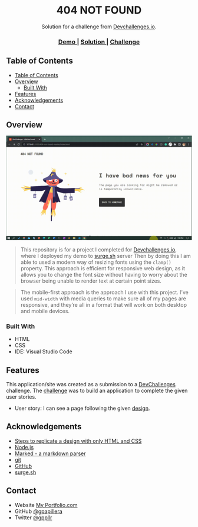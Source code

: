 <!-- Please update value in the {}  -->

<h1 align="center">404 NOT FOUND</h1>

<div align="center">
   Solution for a challenge from  <a href="http://devchallenges.io" target="_blank">Devchallenges.io</a>.
</div>

<div align="center">
  <h3>
    <a href="https://gp404notfound.surge.sh">
      Demo
    </a>
    <span> | </span>
    <a href="https://github.com/gpapillera/devChallenges/tree/main/404-not-found-master">
      Solution
    </a>
    <span> | </span>
    <a href="https://devchallenges.io/challenges/wBunSb7FPrIepJZAg0sY">
      Challenge
    </a>
  </h3>
</div>

<!-- TABLE OF CONTENTS -->

## Table of Contents

- [Table of Contents](#table-of-contents)
- [Overview](#overview)
  - [Built With](#built-with)
- [Features](#features)
- [Acknowledgements](#acknowledgements)
- [Contact](#contact)

<!-- OVERVIEW -->

## Overview

![screenshot](/404-not-found-master/2023-03-27_13-50-32.gif)

> This repository is for a project I completed for [Devchallenges.io](http://devchallenges.io), where I deployed my demo to [surge.sh](https://surge.sh/) server Then by doing this I am able to used a modern way of resizing fonts using the `clamp()` property. This approach is efficient for responsive web design, as it allows you to change the font size without having to worry about the browser being unable to render text at certain point sizes.

> The mobile-first approach is the approach I use with this project. I’ve used `mid-width` with media queries to make sure all of my pages are responsive, and they’re all in a format that will work on both desktop and mobile devices.

### Built With

<!-- This section should list any major frameworks that you built your project using. Here are a few examples.-->

- HTML
- CSS
- IDE: Visual Studio Code

## Features

<!-- List the features of your application or follow the template. Don't share the figma file here :) -->

This application/site was created as a submission to a [DevChallenges](https://devchallenges.io/challenges) challenge. The [challenge](https://devchallenges.io/challenges/wBunSb7FPrIepJZAg0sY) was to build an application to complete the given user stories.

- User story: I can see a page following the given [design](https://www.figma.com/file/QeKWLNhB13zDjJzqR22TKE).


## Acknowledgements

<!-- This section should list any articles or add-ons/plugins that helps you to complete the project. This is optional but it will help you in the future. For exmpale -->

- [Steps to replicate a design with only HTML and CSS](https://devchallenges-blogs.web.app/how-to-replicate-design/)
- [Node.js](https://nodejs.org/)
- [Marked - a markdown parser](https://github.com/chjj/marked)
- [git](https://git-scm.com/)
- [GitHub](https://github.com/)
- [surge.sh](https://surge.sh/)

## Contact

- Website [My Portfolio.com](https://gpapillera.github.io/MyPortfolio/)
- GitHub [@gpapillera](https://github.com/gpapillera)
- Twitter [@gppllr](https://twitter.com/gppllr)
